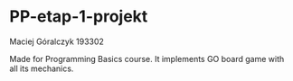 # PP-etap-1-projekt
Maciej Góralczyk 193302

Made for Programming Basics course.
It implements GO board game with all its mechanics.
